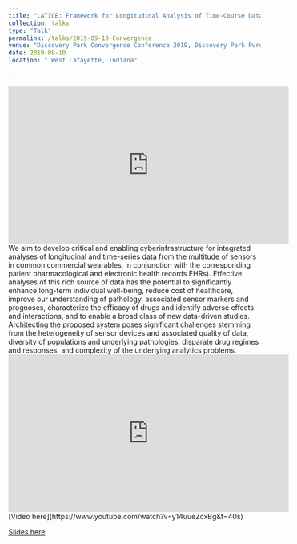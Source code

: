 ```yaml
---
title: "LATICE: Framework for Longitudinal Analysis of Time-Course Data from Patient Generated Health Data"
collection: talks
type: "Talk"
permalink: /talks/2019-09-10-Convergence
venue: "Discovery Park Convergence Conference 2019, Discovery Park Purdue University"
date: 2019-09-10
location: " West Lafayette, Indiana"

---
```

<iframe width="560" height="315" src="https://www.youtube.com/embed/y14uueZcxBg?start=1" frameborder="0" allow="accelerometer; autoplay; encrypted-media; gyroscope; picture-in-picture" allowfullscreen></iframe>
<br>
We aim to develop critical and enabling cyberinfrastructure for integrated analyses of longitudinal and time-series data from 
the multitude of sensors in common commercial wearables, in conjunction with the corresponding patient pharmacological and electronic health records 
EHRs). Effective analyses of this rich source of data has the potential to significantly enhance long-term individual well-being, reduce cost of 
healthcare, improve our understanding of pathology, associated sensor markers and prognoses, characterize the efficacy of drugs and identify adverse 
effects and interactions, and to enable a broad class of new data-driven studies. Architecting the proposed system poses significant challenges 
stemming from the heterogeneity of sensor devices and associated quality of data, diversity of populations and underlying pathologies, disparate drug 
regimes and responses, and complexity of the underlying analytics problems.

<iframe width="560" height="315" src="https://www.youtube.com/embed/y14uueZcxBg?start=1" frameborder="0" allow="accelerometer; autoplay; encrypted-media; gyroscope; picture-in-picture" allowfullscreen></iframe>
<br>
[Video here](https://www.youtube.com/watch?v=y14uueZcxBg&t=40s)

[Slides here](https://adibzaman.github.io/files/Talk_Convergence_09_10_2019.pptx)